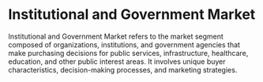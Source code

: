 # Institutional and Government Market
Institutional and Government Market refers to the market segment composed of organizations, institutions, and government agencies that make purchasing decisions for public services, infrastructure, healthcare, education, and other public interest areas. It involves unique buyer characteristics, decision-making processes, and marketing strategies.
